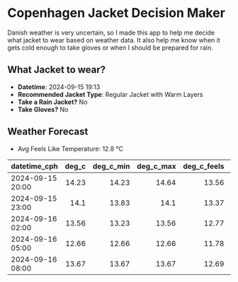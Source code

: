 
# Copenhagen Jacket Decision Maker

Danish weather is very uncertain, so I made this app to help me decide what jacket to wear based on weather data. 
It also help me know when it gets cold enough to take gloves or when I should be prepared for rain.

## What Jacket to wear?

- **Datetime**: 2024-09-15 19:13
- **Recommended Jacket Type**: Regular Jacket with Warm Layers
- **Take a Rain Jacket?** No
- **Take Gloves?** No

## Weather Forecast
- Avg Feels Like Temperature: 12.8 °C

| datetime_cph     |   deg_c |   deg_c_min |   deg_c_max |   deg_c_feels | weather   | wind   | rain   |
|:-----------------|--------:|------------:|------------:|--------------:|:----------|:-------|:-------|
| 2024-09-15 20:00 |   14.23 |       14.23 |       14.64 |         13.56 | Clouds    | Low    | None   |
| 2024-09-15 23:00 |   14.1  |       13.83 |       14.1  |         13.37 | Clouds    | Low    | None   |
| 2024-09-16 02:00 |   13.56 |       13.23 |       13.56 |         12.77 | Clouds    | Low    | None   |
| 2024-09-16 05:00 |   12.66 |       12.66 |       12.66 |         11.78 | Clouds    | Low    | None   |
| 2024-09-16 08:00 |   13.67 |       13.67 |       13.67 |         12.69 | Clouds    | Low    | None   |
        